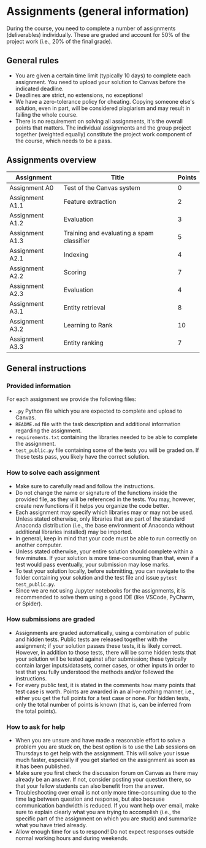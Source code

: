 # Assignments (general information)


During the course, you need to complete a number of assignments (deliverables) individually. These are graded and account for 50% of the project work (i.e., 20% of the final grade).

## General rules

  * You are given a certain time limit (typically 10 days) to complete each assignment. You need to upload your solution to Canvas before the indicated deadline.
  * Deadlines are strict, no extensions, no exceptions!
  * We have a zero-tolerance policy for cheating. Copying someone else's solution, even in part, will be considered plagiarism and may result in failing the whole course.
  * There is no requirement on solving all assignments, it's the overall points that matters. The individual assignments and the group project together (weighted equally) constitute the project work component of the course, which needs to be a pass.

## Assignments overview


| Assignment | Title | Points |
| -- | -- | -- |
| Assignment A0 | Test of the Canvas system | 0 |
| Assignment A1.1 | Feature extraction  | 2 |
| Assignment A1.2 | Evaluation | 3 |
| Assignment A1.3 | Training and evaluating a spam classifier | 5 |
| Assignment A2.1 | Indexing | 4 |
| Assignment A2.2 | Scoring | 7 |
| Assignment A2.3 | Evaluation  | 4 |
| Assignment A3.1 | Entity retrieval | 8 |
| Assignment A3.2 | Learning to Rank | 10 |
| Assignment A3.3 | Entity ranking | 7 |


## General instructions

### Provided information


For each assignment we provide the following files:

  * `.py` Python file which you are expected to complete and upload to Canvas.
  * `README.md` file with the task description and additional information regarding the assignment.
  * `requirements.txt` containing the libraries needed to be able to complete the assignment.
  * `test_public.py` file containing some of the tests you will be graded on. If these tests pass, you likely have the correct solution.

### How to solve each assignment

  * Make sure to carefully read and follow the instructions.
  * Do not change the name or signature of the functions inside the provided file, as they will be referenced in the tests. You may, however, create new functions if it helps you organize the code better.
  * Each assignment may specify which libraries may or may not be used. Unless stated otherwise, only libraries that are part of the standard Anaconda distribution (i.e., the base environment of Anaconda without additional libraries installed) may be imported.
  * In general, keep in mind that your code must be able to run correctly on another computer.
  * Unless stated otherwise, your entire solution should complete within a few minutes. If your solution is more time-consuming than that, even if a test would pass eventually, your submission may lose marks.
  * To test your solution locally, before submitting, you can navigate to the folder containing your solution and the test file and issue `pytest test_public.py`.
  * Since we are not using Jupyter notebooks for the assignments, it is recommended to solve them using a good IDE (like VSCode, PyCharm, or Spider).

### How submissions are graded

  * Assignments are graded automatically, using a combination of public and hidden tests. Public tests are released together with the assignment; if your solution passes these tests, it is likely correct. However, in addition to those tests, there will be some hidden tests that your solution will be tested against after submission; these typically contain larger inputs/datasets, corner cases, or other inputs in order to test that you fully understood the methods and/or followed the instructions.
  * For every public test, it is stated in the comments how many points that test case is worth. Points are awarded in an all-or-nothing manner, i.e., either you get the full points for a test case or none. For hidden tests, only the total number of points is known (that is, can be inferred from the total points).

### How to ask for help

  * When you are unsure and have made a reasonable effort to solve a problem you are stuck on, the best option is to use the Lab sessions on Thursdays to get help with the assignment. This will solve your issue much faster, especially if you get started on the assignment as soon as it has been published.
  * Make sure you first check the discussion forum on Canvas as there may already be an answer. If not, consider posting your question there, so that your fellow students can also benefit from the answer. 
  * Troubleshooting over email is not only more time-consuming due to the time lag between question and response, but also because communication bandwidth is reduced. If you want help over email, make sure to explain clearly what you are trying to accomplish (i.e., the specific part of the assignment on which you are stuck) and summarize what you have tried already.
  * Allow enough time for us to respond! Do not expect responses outside normal working hours and during weekends.
